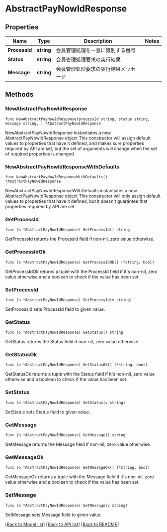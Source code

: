 # AbstractPayNowIdResponse

## Properties

Name | Type | Description | Notes
------------ | ------------- | ------------- | -------------
**ProcessId** | **string** | 会員管理処理を一意に識別する番号 | 
**Status** | **string** | 会員管理処理要求の実行結果 | 
**Message** | **string** | 会員管理処理要求の実行結果メッセージ | 

## Methods

### NewAbstractPayNowIdResponse

`func NewAbstractPayNowIdResponse(processId string, status string, message string, ) *AbstractPayNowIdResponse`

NewAbstractPayNowIdResponse instantiates a new AbstractPayNowIdResponse object
This constructor will assign default values to properties that have it defined,
and makes sure properties required by API are set, but the set of arguments
will change when the set of required properties is changed

### NewAbstractPayNowIdResponseWithDefaults

`func NewAbstractPayNowIdResponseWithDefaults() *AbstractPayNowIdResponse`

NewAbstractPayNowIdResponseWithDefaults instantiates a new AbstractPayNowIdResponse object
This constructor will only assign default values to properties that have it defined,
but it doesn't guarantee that properties required by API are set

### GetProcessId

`func (o *AbstractPayNowIdResponse) GetProcessId() string`

GetProcessId returns the ProcessId field if non-nil, zero value otherwise.

### GetProcessIdOk

`func (o *AbstractPayNowIdResponse) GetProcessIdOk() (*string, bool)`

GetProcessIdOk returns a tuple with the ProcessId field if it's non-nil, zero value otherwise
and a boolean to check if the value has been set.

### SetProcessId

`func (o *AbstractPayNowIdResponse) SetProcessId(v string)`

SetProcessId sets ProcessId field to given value.


### GetStatus

`func (o *AbstractPayNowIdResponse) GetStatus() string`

GetStatus returns the Status field if non-nil, zero value otherwise.

### GetStatusOk

`func (o *AbstractPayNowIdResponse) GetStatusOk() (*string, bool)`

GetStatusOk returns a tuple with the Status field if it's non-nil, zero value otherwise
and a boolean to check if the value has been set.

### SetStatus

`func (o *AbstractPayNowIdResponse) SetStatus(v string)`

SetStatus sets Status field to given value.


### GetMessage

`func (o *AbstractPayNowIdResponse) GetMessage() string`

GetMessage returns the Message field if non-nil, zero value otherwise.

### GetMessageOk

`func (o *AbstractPayNowIdResponse) GetMessageOk() (*string, bool)`

GetMessageOk returns a tuple with the Message field if it's non-nil, zero value otherwise
and a boolean to check if the value has been set.

### SetMessage

`func (o *AbstractPayNowIdResponse) SetMessage(v string)`

SetMessage sets Message field to given value.



[[Back to Model list]](../README.md#documentation-for-models) [[Back to API list]](../README.md#documentation-for-api-endpoints) [[Back to README]](../README.md)



